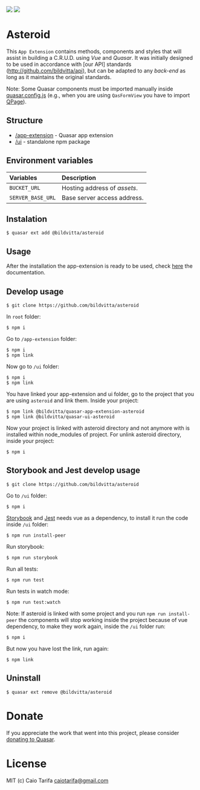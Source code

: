 <img src="https://img.shields.io/npm/v/@bildvitta/quasar-ui-asteroid.svg?label=quasar-ui-asteroid">
<img src="https://img.shields.io/npm/v/@bildvitta/quasar-app-extension-asteroid.svg?label=quasar-app-extension-asteroid">

# Asteroid
This `App Extension` contains methods, components and styles that will assist in building a C.R.U.D. using *Vue* and *Quasar*. It was initially designed to be used in accordance with [our API] standards (http://github.com/bildvitta/api), but can be adapted to any _back-end_ as long as it maintains the original standards.

Note: Some Quasar components must be imported manually inside [quasar.config.js](https://quasar.dev/quasar-cli/quasar-conf-js#Property%3A-framework) (e.g., when you are using `QasFormView` you have to import [QPage](https://quasar.dev/layout/page#Introduction)).


## Structure
* [/app-extension](app-extension) - Quasar app extension
* [/ui](ui) - standalone npm package

## Environment variables

| Variables | Description |
|:-|:-|
| `BUCKET_URL` | Hosting address of _assets_. |
| `SERVER_BASE_URL` | Base server access address. |

## Instalation

```
$ quasar ext add @bildvitta/asteroid
```

## Usage
After the installation the app-extension is ready to be used, check [here](https://asteroid-og52m.ondigitalocean.app) the documentation.

## Develop usage
```
$ git clone https://github.com/bildvitta/asteroid
```

In `root` folder:
```
$ npm i
```

Go to `/app-extension` folder:
```
$ npm i
$ npm link
```

Now go to `/ui` folder:
```
$ npm i
$ npm link
```

You have linked your app-extension and ui folder,  go to the project that you are using `asteroid` and link them.
Inside your project:

```
$ npm link @bildvitta/quasar-app-extension-asteroid
$ npm link @bildvitta/quasar-ui-asteroid
```

Now your project is linked with asteroid directory and not anymore with is installed within node_modules of project.
For unlink asteroid directory, inside your project:

```
$ npm i
```

## Storybook and Jest develop usage
```
$ git clone https://github.com/bildvitta/asteroid
```

Go to `/ui` folder:
```
$ npm i
```

[Storybook](https://storybook.js.org/docs/vue/get-started/introduction) and [Jest](https://vue-test-utils.vuejs.org) needs vue as a dependency, to install it run the code inside `/ui` folder:
```
$ npm run install-peer
```

Run storybook:
```
$ npm run storybook
```

Run all tests:
```
$ npm run test
```

Run tests in watch mode:
```
$ npm run test:watch
```

Note: If asteroid is linked with some project and you run `npm run install-peer` the components will stop working inside the project because of vue dependency, to make they work again, inside the `/ui` folder run:
```
$ npm i
```

But now you have lost the link, run again:
```
$ npm link
```

## Uninstall

```
$ quasar ext remove @bildvitta/asteroid
```

# Donate
If you appreciate the work that went into this project, please consider [donating to Quasar](https://donate.quasar.dev).

# License
MIT (c) Caio Tarifa <caiotarifa@gmail.com>
